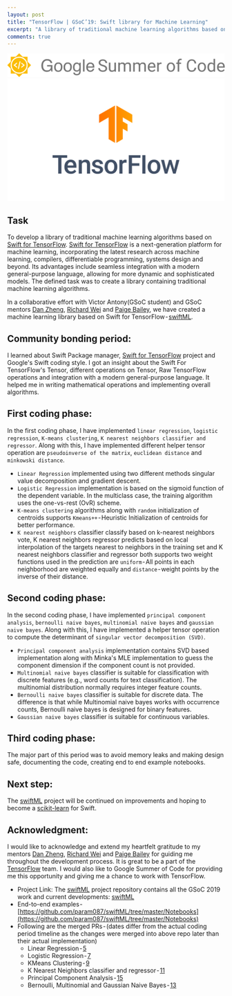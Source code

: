```yaml
---
layout: post
title: "TensorFlow | GSoC’19: Swift library for Machine Learning"
excerpt: "A library of traditional machine learning algorithms based on Swift for TensorFlow."
comments: true
---
```

![GSoC](/assets/images/GSoC-logo-horizontal.svg)
![TensrFlow](/assets/images/tf_logo_social.png)
## Task
To develop a library of traditional machine learning algorithms based on [Swift for TensorFlow](https://www.tensorflow.org/swift). [Swift for TensorFlow](https://www.tensorflow.org/swift) is a next-generation platform for machine learning, incorporating the latest research across machine learning, compilers, differentiable programming, systems design and beyond. Its advantages include seamless integration with a modern general-purpose language, allowing for more dynamic and sophisticated models. The defined task was to create a library containing traditional machine learning algorithms.

In a collaborative effort with Victor Antony(GSoC student) and GSoC mentors [Dan Zheng](https://twitter.com/dancherp), [Richard Wei](https://twitter.com/rxwei) and [Paige Bailey](https://twitter.com/DynamicWebPaige), we have created a machine learning library based on Swift for TensorFlow - [swiftML](https://github.com/param087/swiftML).

## Community bonding period:
I learned about Swift Package manager, [Swift for TensorFlow](https://www.tensorflow.org/swift) project and Google's Swift coding style. I got an insight about the Swift For TensorFlow's Tensor, different operations on Tensor, Raw TensorFlow operations and integration with a modern general-purpose language. It helped me in writing mathematical operations and implementing overall algorithms.

## First coding phase:
In the first coding phase, I have implemented `linear regression`, `logistic regression`, `K-means clustering`, `K nearest neighbors classifier and regressor`. Along with this, I have implemented different helper tensor operation are `pseudoinverse of the matrix`, `euclidean distance` and `minkowski distance`.

* `Linear Regression` implemented using two different methods singular value decomposition and gradient descent.
* `Logistic Regression` implementation is based on the sigmoid function of the dependent variable. In the multiclass case, the training algorithm uses the one-vs-rest (OvR) scheme.
* `K-means clustering` algorithms along with `random` initialization of centroids supports `Kmeans++` - Heuristic Initialization of centroids for better performance.
* `K nearest neighbors` classifier classify based on k-nearest neighbors vote, K nearest neighbors regressor predicts based on local interpolation of the targets nearest to neighbors in the training set and K nearest neighbors classifier and regressor both supports two weight functions used in the prediction are `uniform` - All points in each neighborhood are weighted equally and `distance` - weight points by the inverse of their distance.

## Second coding phase:
In the second coding phase, I have implemented `principal component analysis`, `bernoulli naive bayes`, `multinomial naive bayes` and `gaussian naive bayes`. Along with this, I have implemented a helper tensor operation to compute the determinant of `singular vector decomposition (SVD)`.
* `Principal component analysis` implementation contains SVD based implementation along with Minka's MLE implementation to guess the component dimension if the component count is not provided.
* `Multinomial naive bayes` classifier is suitable for classification with discrete features (e.g., word counts for text classification). The multinomial distribution normally requires integer feature counts.
* `Bernoulli naive bayes` classifier is suitable for discrete data. The difference is that while Multinomial naive bayes works with occurrence counts, Bernoulli naive bayes is designed for binary features.
* `Gaussian naive bayes` classifier is suitable for continuous variables.

## Third coding phase:
The major part of this period was to avoid memory leaks and making design safe, documenting the code, creating end to end example notebooks.

## Next step:
The [swiftML](https://github.com/param087/swiftML) project will be continued on improvements and hoping to become a [scikit-learn](https://scikit-learn.org/) for Swift.

## Acknowledgment:
I would like to acknowledge and extend my heartfelt gratitude to my mentors [Dan Zheng](https://twitter.com/dancherp), [Richard Wei](https://twitter.com/rxwei) and [Paige Bailey](https://twitter.com/DynamicWebPaige) for guiding me throughout the development process. It is great to be a part of the [TensorFlow](https://www.tensorflow.org/) team.
I would also like to Google Summer of Code for providing me this opportunity and giving me a chance to work with TensorFlow.
* Project Link: The [swiftML](https://github.com/param087/swiftML) project repository contains all the GSoC 2019 work and current developments: [swiftML](https://github.com/param087/swiftML)
* End-to-end examples - [https://github.com/param087/swiftML/tree/master/Notebooks](https://github.com/param087/swiftML/tree/master/Notebooks)
* Following are the merged PRs - (dates differ from the actual coding period timeline as the changes were merged into above repo later than their actual implementation)
    * Linear Regression - [5](https://github.com/param087/swiftML/pull/5)
    * Logistic Regression - [7](https://github.com/param087/swiftML/pull/7)
    * KMeans Clustering - [9](https://github.com/param087/swiftML/pull/9)
    * K Nearest Neighbors classifier and regressor - [11](https://github.com/param087/swiftML/pull/11)
    * Principal Component Analysis - [15](https://github.com/param087/swiftML/pull/15)
    * Bernoulli, Multinomial and Gaussian Naive Bayes - [13](https://github.com/param087/swiftML/pull/13)